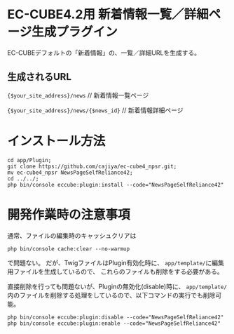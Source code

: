 # EC-CUBE4.2用 新着情報一覧／詳細ページ生成プラグイン

EC-CUBEデフォルトの「新着情報」の、一覧／詳細URLを生成する。

## 生成されるURL

`{$your_site_address}/news` // 新着情報一覧ページ

`{$your_site_address}/news/{$news_id}` // 新着情報詳細ページ

# インストール方法

```
cd app/Plugin;
git clone https://github.com/cajiya/ec-cube4_npsr.git;
mv ec-cube4_npsr NewsPageSelfReliance42;
cd ../../;
php bin/console eccube:plugin:install --code="NewsPageSelfReliance42"
```

# 開発作業時の注意事項

通常、ファイルの編集時のキャッシュクリアは
```
php bin/console cache:clear --no-warmup 
```
で問題ない。
だが、TwigファイルはPlugin有効化時に、
`app/template/`に編集用ファイルを生成しているので、
これらのファイルも削除をする必要がある。

直接削除を行っても問題ないが、Pluginの無効化(disable)時に、
`app/template/`内のファイルを削除する処理をしているので、以下コマンドの実行でも削除可能。

```
php bin/console eccube:plugin:disable --code="NewsPageSelfReliance42"
php bin/console eccube:plugin:enable --code="NewsPageSelfReliance42"
```
